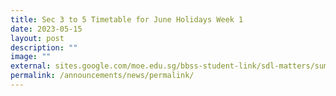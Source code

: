 ```yaml
---
title: Sec 3 to 5 Timetable for June Holidays Week 1
date: 2023-05-15
layout: post
description: ""
image: ""
external: sites.google.com/moe.edu.sg/bbss-student-link/sdl-matters/summary-tasks
permalink: /announcements/news/permalink/
---
```


